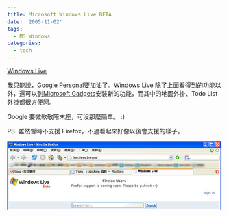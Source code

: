 ```yaml
---
title: Microsoft Windows Live BETA
date: '2005-11-02'
tags:
  - MS Windows
categories:
  - tech
---
```

[Windows Live](http://www.live.com)  
  
我只能說，[Google Personal](http://www.google.com/ig)要加油了。Windows Live 除了上面看得到的功能以外，還可以到[Microsoft Gadgets](http://microsoftgadgets.com/)安裝新的功能，而其中的地圖外掛、Todo List 外掛都很方便阿。  
  
Google 要微軟敬陪末座，可沒那麼簡單。 :)  
  
PS. 雖然暫時不支援 Firefox，不過看起來好像以後會支援的樣子。  
  
[![screenshot](images/0.jpg)](http://www.flickr.com/photos/yurenju/58870271/ "Photo Sharing")